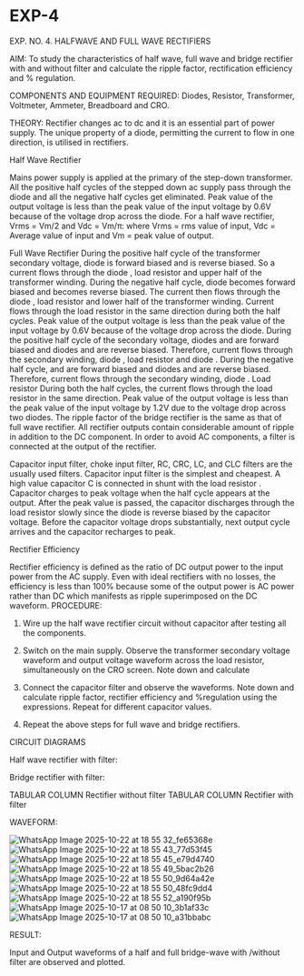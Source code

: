 # EXP-4
EXP. NO. 4. 		HALFWAVE  AND FULL WAVE  RECTIFIERS

AIM: To study the characteristics of half wave, full wave and bridge rectifier with and without filter and calculate the ripple factor, rectification efficiency and % regulation.

COMPONENTS  AND  EQUIPMENT  REQUIRED:  Diodes,  Resistor,  Transformer,  Voltmeter, Ammeter, Breadboard and CRO.

THEORY: Rectifier changes ac to dc and it is an essential part of power supply. The unique property of a diode, permitting the current to flow in one direction, is utilised in rectifiers.

Half Wave Rectifier


Mains power supply is applied at the primary of the step-down transformer. All the positive half cycles of the stepped down ac supply pass through the diode and all the negative half cycles get eliminated. Peak value of the output voltage is less than the peak value of the input voltage by 0.6V because of the voltage drop across the diode.
For a half wave rectifier, Vrms = Vm/2 and Vdc = Vm/π: where Vrms = rms value of input, Vdc = Average value of input and Vm = peak value of output.


Full Wave Rectifier
During the positive half cycle of the transformer secondary voltage, diode     is forward biased and      is reverse biased. So a current flows through the diode     , load resistor      and upper half of the transformer  winding.  During  the  negative  half  cycle,  diode       becomes  forward  biased  and becomes reverse biased. The current then flows through the diode     , load resistor      and lower half of the transformer winding. Current flows through the load resistor in the same direction during both the half cycles. Peak value of the output voltage is less than the peak value of the input voltage by 0.6V
because of the voltage drop across the diode.
During the positive half cycle of the secondary voltage, diodes      and      are forward biased and diodes and      are reverse biased. Therefore, current flows through the secondary winding, diode     , load resistor
and diode     . During the negative half cycle,      and      are forward biased and diodes      and      are reverse biased. Therefore, current flows through the secondary winding, diode     . Load resistor       During both the half cycles, the current flows through the load resistor in the same direction. Peak value of the output voltage is less than the peak value of the input voltage by 1.2V due to the voltage drop across two diodes. The ripple factor of the bridge rectifier is the same as that of full wave rectifier.
All rectifier outputs contain considerable amount of ripple in addition to the DC component. In order to avoid AC components, a filter is connected at the output of the rectifier.

Capacitor input filter, choke input filter, RC, CRC, LC, and CLC filters are the usually used filters. Capacitor input filter is the simplest and cheapest. A high value capacitor C is connected in shunt with the load resistor     . Capacitor charges to peak voltage      when the half cycle appears at the output. After the peak value is passed, the capacitor discharges through the load resistor slowly since the diode is reverse biased by the capacitor voltage. Before the capacitor voltage drops substantially, next output cycle arrives and the capacitor recharges to peak.

Rectifier Efficiency

Rectifier efficiency is defined as the ratio of DC output power to the input power from the AC supply. Even with ideal rectifiers with no losses, the efficiency is less than 100% because some of the output power is AC power rather than DC which manifests as ripple superimposed on the DC waveform.
PROCEDURE:

1.   Wire up the half wave rectifier circuit without capacitor after testing all the components.

2.   Switch on the main supply. Observe the transformer secondary voltage waveform and output voltage waveform across the load resistor, simultaneously on the CRO screen. Note down       and calculate
3.   Connect the capacitor filter and observe the waveforms. Note down and calculate ripple factor, rectifier efficiency and %regulation using the expressions. Repeat for different capacitor values.
4.   Repeat the above steps for full wave and bridge rectifiers.

CIRCUIT DIAGRAMS

Half wave rectifier with filter:

Bridge rectifier with filter:

TABULAR COLUMN
Rectifier without filter
TABULAR COLUMN
Rectifier with filter

WAVEFORM:

![WhatsApp Image 2025-10-22 at 18 55 32_fe65368e](https://github.com/user-attachments/assets/c8bfcc66-eb10-4126-a583-7d7aeb929494)
![WhatsApp Image 2025-10-22 at 18 55 43_77d53f45](https://github.com/user-attachments/assets/63c02a44-0699-4cff-aceb-ce71f3debacd)
![WhatsApp Image 2025-10-22 at 18 55 45_e79d4740](https://github.com/user-attachments/assets/49665dbb-9cb6-4822-815c-58df08c01a4a)
![WhatsApp Image 2025-10-22 at 18 55 49_5bac2b26](https://github.com/user-attachments/assets/84fe7533-2288-4cb0-866f-a13e4ee8378d)
![WhatsApp Image 2025-10-22 at 18 55 50_9d64a42e](https://github.com/user-attachments/assets/4c9ab04a-b159-4dc3-a027-cd87f2345319)
![WhatsApp Image 2025-10-22 at 18 55 50_48fc9dd4](https://github.com/user-attachments/assets/50932dd5-d795-4b10-82ea-eda5535bd017)
![WhatsApp Image 2025-10-22 at 18 55 52_a190f95b](https://github.com/user-attachments/assets/08e11bc5-bf95-4d59-b1f9-28dd9e1684da)
![WhatsApp Image 2025-10-17 at 08 50 10_3b1af33c](https://github.com/user-attachments/assets/f9d53c04-55c2-473e-950e-6066142498f5)
![WhatsApp Image 2025-10-17 at 08 50 10_a31bbabc](https://github.com/user-attachments/assets/8905a198-edce-4c8b-b1f9-dd35307fc453)





RESULT:

Input and Output waveforms of a half and full bridge-wave with /without filter are observed and plotted.

